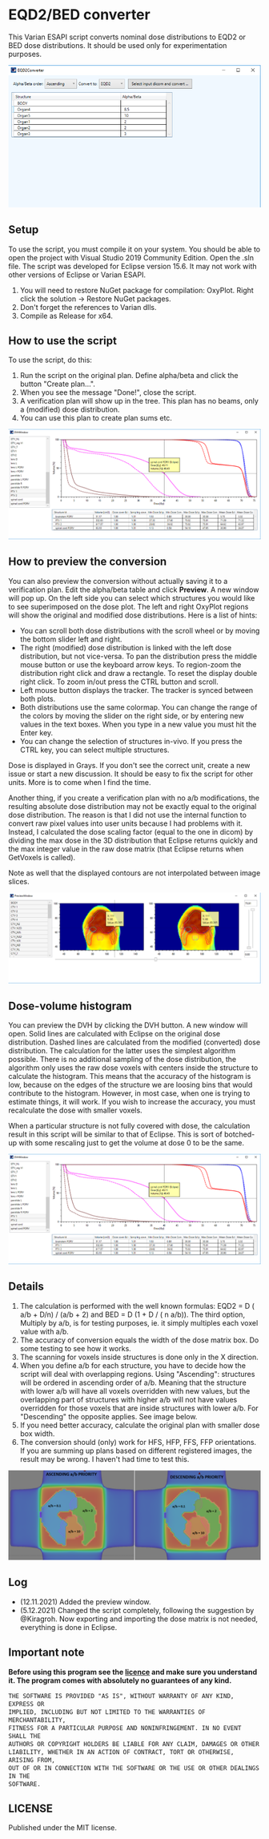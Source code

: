 # EQD2/BED converter
This Varian ESAPI script converts nominal dose distributions to EQD2 or BED dose distributions. It should be used only for experimentation purposes.

![image](image_asc2.png)

## Setup

To use the script, you must compile it on your system. You should be able to open the project with Visual Studio 2019 Community Edition. Open the .sln file. 
The script was developed for Eclipse version 15.6. It may not work with other versions of Eclipse or Varian ESAPI.

1. You will need to restore NuGet package for compilation: OxyPlot. Right click the solution -> Restore NuGet packages.
2. Don't forget the references to Varian dlls.
3. Compile as Release for x64.

## How to use the script

To use the script, do this:

1. Run the script on the original plan. Define alpha/beta and click the button "Create plan...".
2. When you see the message "Done!", close the script.
3. A verification plan will show up in the tree. This plan has no beams, only a (modified) dose distribution.
4. You can use this plan to create plan sums etc.

![image](image_asc4.png)

## How to preview the conversion

You can also preview the conversion without actually saving it to a verification plan. Edit the alpha/beta table and click **Preview**. A new window will pop up. On the left side you can select which structures you would like to see superimposed on the dose plot. The left and right OxyPlot regions will show the original and modified dose distributions. Here is a list of hints:

* You can scroll both dose distributions with the scroll wheel or by moving the bottom slider left and right.
* The right (modified) dose distribution is linked with the left dose distribution, but not vice-versa. To pan the distribution press the middle mouse button or use the keyboard arrow keys. To region-zoom the distribution right click and draw a rectangle. To reset the display double right click. To zoom in/out press the CTRL button and scroll.
* Left mouse button displays the tracker. The tracker is synced between both plots.
* Both distributions use the same colormap. You can change the range of the colors by moving the slider on the right side, or by entering new values in the text boxes. When you type in a new value you must hit the Enter key.
* You can change the selection of structures in-vivo. If you press the CTRL key, you can select multiple structures.

Dose is displayed in Grays. If you don't see the correct unit, create a new issue or start a new discussion. It should be easy to fix the script for other units. More is to come when I find the time.

Another thing, if you create a verification plan with no a/b modifications, the resulting absolute dose distribution may not be exactly equal to the original dose distribution. The reason is that I did not use the internal function to convert raw pixel values into user units because I had problems with it. Instead, I calculated the dose scaling factor (equal to the one in dicom) by dividing the max dose in the 3D distribution that Eclipse returns quickly and the max integer value in the raw dose matrix (that Eclipse returns when GetVoxels is called). 

Note as well that the displayed contours are not interpolated between image slices.

![image](image_asc3.png)

## Dose-volume histogram

You can preview the DVH by clicking the DVH button. A new window will open. Solid lines are calculated with Eclipse on the original dose distribution. Dashed lines are calculated from the modified (converted) dose distribution. The calculation for the latter uses the simplest algorithm possible. There is no additional sampling of the dose distribution, the algorithm only uses the raw dose voxels with centers inside the structure to calculate the histogram. This means that the accuracy of the histogram is low, because on the edges of the structure we are loosing bins that would contribute to the histogram. However, in most case, when one is trying to estimate things, it will work. If you wish to increase the accuracy, you must recalculate the dose with smaller voxels.

When a particular structure is not fully covered with dose, the calculation result in this script will be similar to that of Eclipse. This is sort of botched-up with some rescaling just to get the volume at dose 0 to be the same.

![image](image_asc4.png)


## Details

1. The calculation is performed with the well known formulas: EQD2 = D ( a/b + D/n) / (a/b + 2) and BED = D (1 + D / ( n a/b)). The third option, Multiply by a/b, is for testing purposes, ie. it simply multiples each voxel value with a/b.
2. The accuracy of conversion equals the width of the dose matrix box. Do some testing to see how it works.
3. The scanning for voxels inside structures is done only in the X direction.
4. When you define a/b for each structure, you have to decide how the script will deal with overlapping regions. Using "Ascending": structures will be ordered in ascending order of a/b. Meaning that the structure with lower a/b will have all voxels overridden with new values, but the overlapping part of structures with higher a/b will not have values overridden for those voxels that are inside structures with lower a/b. For "Descending" the opposite applies. See image below.
5. If you need better accuracy, calculate the original plan with smaller dose box width.
6. The conversion should (only) work for HFS, HFP, FFS, FFP orientations. If you are summing up plans based on different registered images, the result may be wrong. I haven't had time to test this.


![image](image_asc.png)


## Log

* (12.11.2021) Added the preview window.
* (5.12.2021) Changed the script completely, following the suggestion by @Kiragroh. Now exporting and importing the dose matrix is not needed, everything is done in Eclipse.


## Important note

**Before using this program see the [licence](https://github.com/brjdenis/VarianESAPI-EQD2Converter/blob/master/LICENSE) and make sure you understand it. The program comes with absolutely no guarantees of any kind.**

```
THE SOFTWARE IS PROVIDED "AS IS", WITHOUT WARRANTY OF ANY KIND, EXPRESS OR
IMPLIED, INCLUDING BUT NOT LIMITED TO THE WARRANTIES OF MERCHANTABILITY,
FITNESS FOR A PARTICULAR PURPOSE AND NONINFRINGEMENT. IN NO EVENT SHALL THE
AUTHORS OR COPYRIGHT HOLDERS BE LIABLE FOR ANY CLAIM, DAMAGES OR OTHER
LIABILITY, WHETHER IN AN ACTION OF CONTRACT, TORT OR OTHERWISE, ARISING FROM,
OUT OF OR IN CONNECTION WITH THE SOFTWARE OR THE USE OR OTHER DEALINGS IN THE
SOFTWARE.
```


## LICENSE

Published under the MIT license. 